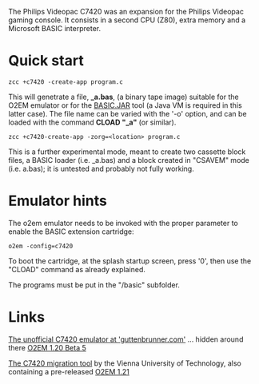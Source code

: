 
The Philips Videopac C7420 was an expansion for the Philips Videopac gaming console.
It consists in a second CPU (Z80), extra memory and a Microsoft BASIC interpreter.

# Quick start

    zcc +c7420 -create-app program.c

This will genetrate a file, **_a.bas**, (a binary tape image) suitable for the O2EM emulator or for the [BASIC.JAR](http://www.ifs.tuwien.ac.at/dp/hc_audio_migration/basic.jar) tool (a Java VM is required in this latter case).  The file name can be varied with the '-o' option, and can be loaded with the command **CLOAD "_a"** (or similar).

    zcc +c7420-create-app -zorg=<location> program.c

This is a further experimental mode, meant to create two cassette block files, a BASIC loader (i.e. _a.bas) and a block created in "CSAVEM" mode (i.e. a.bas); it is untested and probably not fully working.

# Emulator hints

The o2em emulator needs to be invoked with the proper parameter to enable the BASIC extension cartridge:

    o2em -config=c7420


To boot the cartridge, at the splash startup screen, press '0',  then use the "CLOAD" command as already explained.

The programs must be put in the "/basic" subfolder.

# Links

[The unofficial C7420 emulator at 'guttenbrunner.com'](http://guttenbrunner.com/videopac/)
 ... hidden around there [O2EM 1.20 Beta 5](http://guttenbrunner.com/videopac/o2em120B5win.zip)

[The C7420 migration tool](http://www.ifs.tuwien.ac.at/dp/hc_audio_migration) by the Vienna University of Technology, also containing a pre-released [O2EM 1.21](http://ifs.tuwien.ac.at/dp/o2em/o2em-1.21.zip)




